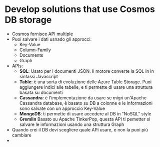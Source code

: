 # Develop solutions that use Cosmos DB storage

- Cosmos fornisce API multiple
- Puoi salvare i dati usnado gli approcci:
  - Key-Value
  - Column-Family
  - Documents
  - Graph
- APIs:
  - **SQL**: Usato per i documenti JSON. Il motore converte la SQL in in sintassi Javascript
  - **Table**: è una sorta di evoluzione  delle Azure Table Storage. Puoi aggiungere indici alle tabelle, e ti permette di usare una struttura basata su documenti
  - **Cassandra**: è l'implementazione da usare se migri un'Apache Cassandra database, è basato su DB a colonne e le informazioni sono salvate con un approccio Key-Value
  - **MongoDB**: ti permette di usare accedere al DB in "NoSQL" style
  - **Gremlin** Basato su Apache TinkerPop, questa API ti pemetter si salvare le informazioni usando una struttura Graph
- Quando crei il DB devi scegliere quale APi usare, e non la puoi più cambiare
- 